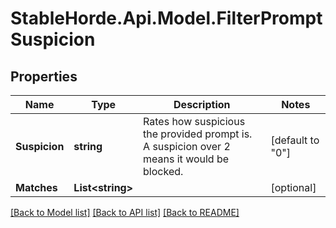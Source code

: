 # StableHorde.Api.Model.FilterPromptSuspicion

## Properties

Name | Type | Description | Notes
------------ | ------------- | ------------- | -------------
**Suspicion** | **string** | Rates how suspicious the provided prompt is. A suspicion over 2 means it would be blocked. | [default to "0"]
**Matches** | **List&lt;string&gt;** |  | [optional] 

[[Back to Model list]](../README.md#documentation-for-models) [[Back to API list]](../README.md#documentation-for-api-endpoints) [[Back to README]](../README.md)

